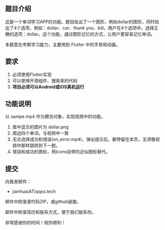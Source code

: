 ##  题目介绍
这是一个单词学习APP的功能。题目给出了一个图形，例如dollar的图形，同时给出了4个选项，例如：dollar、car、thank you、bill。用户在4个选项中，选择正确的选项：dollar。这个功能，通过图形记忆的方式，让用户更容易记忆单词。

本题意在考察学习能力，主要用到 Flutter 中的手势和动画。

##  要求
1. 必须使用Flutter实现
2. 可以使用开源组件、搜索来的代码
3. **项目必须可以Android或iOS真机运行**

## 功能说明
以 sampe.mp4 作为模仿对象，实现视频中的功能。
1. 居中显示的图片为 dollar.png
2. 周边四个单词，与视频中一致
3. 无论选择成功和错误(on\_error.mp4)，弹出提示后，都停留在本页，无须像视频中那样跳转到下一题。
4. 错误和成功的图标，用Icons自带的近似图标替代。

## 提交
向我发邮件：
- jianhua(AT)qqss.tech

邮件中附录源代码ZIP，或github链接。

邮件中附录简历和联系方式，便于我们联系你。

非常感谢你的时间！祝你顺利！


